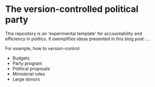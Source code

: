 # The version-controlled political party

This repository is an 'experimental template' for accountability and efficiency in politics.
It exemplifies ideas presented in this blog post:
...

For example, how to version-control:
- Budgets
- Party program
- Political proposals
- Ministerial roles
- Large donors

